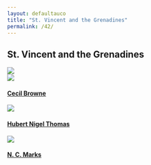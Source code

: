 ```yaml
---
layout: defaultauco
title: "St. Vincent and the Grenadines"
permalink: /42/
---
```

<div class="container-0">
    <div class="container-title">
        <span class="country"><h2>St. Vincent and the Grenadines</h2></span>
        <div class="photo-co">
          <img src="https://www.worldatlas.com/r/w960-q80/upload/36/a1/59/vc-01.png" >
    </div>
</div>
<!-- partial:index.partial.html -->
<div class="container">
  <div class="timeline clearfix">
  <div class="vertical-line">
 <div id="post-1" class="vesti-col timeline-post">
      <div class="vesti-content-wrapper">
        <div class="photo">
          <img src="https://pbs.twimg.com/profile_images/1518234079723986945/t5vDjN66_400x400.jpg">
          <div class="vesti-date-wrapper">
            <div class="vesti-date">
            </div>
          </div>
        </div>
        <div class="vesti-desc">
          <a class="desc-a" href="#">
            <h4><a href="/cbrowne">Cecil Browne</a></h4>
          </a>
        </div>
      </div>
    </div>
    <div id="post-2" class="vesti-col timeline-post">
   <div class="vesti-content-wrapper">
     <div class="photo">
       <img src="https://hnigelthomas.files.wordpress.com/2012/01/h-nigel-thomas.jpg">
       <div class="vesti-date-wrapper">
         <div class="vesti-date">
         </div>
       </div>
     </div>
     <div class="vesti-desc">
       <a class="desc-a" href="#">
         <h4><a href="/hnthomas">Hubert Nigel Thomas</a></h4>
       </a>
     </div>
   </div>
 </div>
  <div id="post-3" class="vesti-col timeline-post">
   <div class="vesti-content-wrapper">
     <div class="photo">
       <img src="https://www.mnialive.com/media/2fihtsjh/nc-marks-copyright2018.jpg">
       <div class="vesti-date-wrapper">
         <div class="vesti-date">
         </div>
       </div>
     </div>
     <div class="vesti-desc">
       <a class="desc-a" href="#">
         <h4><a href="/ncmarks">N. C. Marks</a></h4>
       </a>
     </div>
   </div>
 </div>


<!-- partial -->
